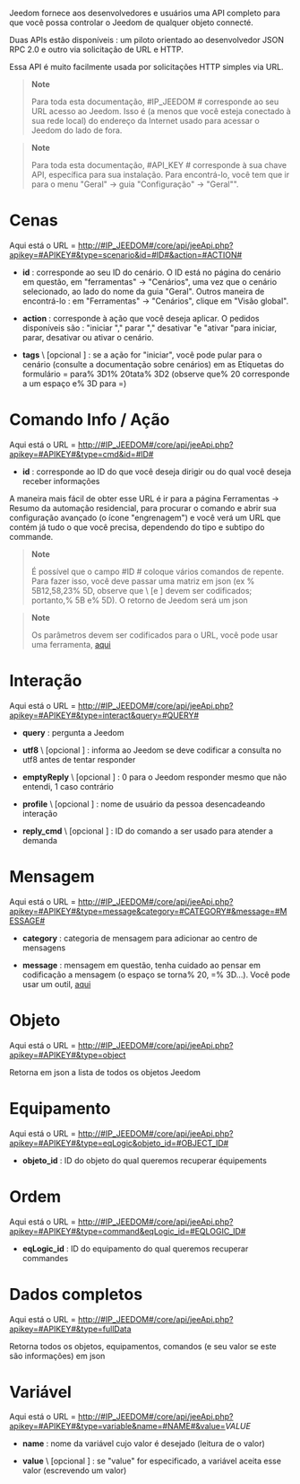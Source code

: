 Jeedom fornece aos desenvolvedores e usuários uma API
completo para que você possa controlar o Jeedom de qualquer objeto
connecté.

Duas APIs estão disponíveis : um piloto orientado ao desenvolvedor
JSON RPC 2.0 e outro via solicitação de URL  e HTTP.

Essa API é muito facilmente usada por solicitações HTTP simples via
URL.

> **Note**
>
> Para toda esta documentação, \#IP\_JEEDOM \# corresponde ao seu URL
> acesso ao Jeedom. Isso é (a menos que você esteja conectado à sua rede
> local) do endereço da Internet usado para acessar o Jeedom
> do lado de fora.

> **Note**
>
> Para toda esta documentação, \#API\_KEY \# corresponde à sua chave
> API, específica para sua instalação. Para encontrá-lo, você tem que ir para
> o menu "Geral" → guia "Configuração" → "Geral"".

Cenas 
========

Aqui está o URL  =
[http://\#IP\_JEEDOM\#/core/api/jeeApi.php?apikey=\#APIKEY\#&type=scenario&id=\#ID\#&action=\#ACTION\#](http://#IP_JEEDOM#/core/api/jeeApi.php?apikey=#APIKEY#&type=scenario&id=#ID#&action=#ACTION#)

-   **id** : corresponde ao seu ID do cenário. O ID está no
    página do cenário em questão, em "ferramentas" → "Cenários", uma vez que o
    cenário selecionado, ao lado do nome da guia "Geral". Outros
    maneira de encontrá-lo : em "Ferramentas" → "Cenários", clique em
    "Visão global".

-   **action** : corresponde à ação que você deseja aplicar. O
    pedidos disponíveis são : "iniciar "," parar "," desativar "e
    "ativar "para iniciar, parar, desativar ou
    ativar o cenário.

-   **tags** \ [opcional \] : se a ação for "iniciar", você pode pular
    para o cenário (consulte a documentação sobre cenários) em
    as Etiquetas do formulário = para% 3D1% 20tata% 3D2 (observe que% 20 corresponde a um
    espaço e% 3D para =)

Comando Info / Ação 
====================

Aqui está o URL  =
[http://\#IP\_JEEDOM\#/core/api/jeeApi.php?apikey=\#APIKEY\#&type=cmd&id=\#ID\#](http://#IP_JEEDOM#/core/api/jeeApi.php?apikey=#APIKEY#&type=cmd&id=#ID#)

-   **id** : corresponde ao ID do que você deseja dirigir ou do qual
    você deseja receber informações

A maneira mais fácil de obter esse URL  é ir para a página Ferramentas →
Resumo da automação residencial, para procurar o comando e abrir sua configuração
avançado (o ícone "engrenagem") e você verá um URL  que contém
já tudo o que você precisa, dependendo do tipo e subtipo do
commande.

> **Note**
>
> É possível que o campo \#ID \# coloque vários comandos
> de repente. Para fazer isso, você deve passar uma matriz em json (ex
> % 5B12,58,23% 5D, observe que \ [e \] devem ser codificados; portanto,% 5B
> e% 5D). O retorno de Jeedom será um json

> **Note**
>
> Os parâmetros devem ser codificados para o URL, você pode usar
> uma ferramenta, [aqui](https://meyerweb.com/eric/tools/dencoder/)

Interação 
===========

Aqui está o URL  =
[http://\#IP\_JEEDOM\#/core/api/jeeApi.php?apikey=\#APIKEY\#&type=interact&query=\#QUERY\#](http://#IP_JEEDOM#/core/api/jeeApi.php?apikey=#APIKEY#&type=interact&query=#QUERY#)

-   **query** : pergunta a Jeedom

-   **utf8** \ [opcional \] : informa ao Jeedom se deve codificar a consulta
    no utf8 antes de tentar responder

-   **emptyReply** \ [opcional \] : 0 para o Jeedom responder mesmo que
    não entendi, 1 caso contrário

-   **profile** \ [opcional \] : nome de usuário da pessoa
    desencadeando interação

-   **reply\_cmd** \ [opcional \] : ID do comando a ser usado para
    atender a demanda

Mensagem 
=======

Aqui está o URL  =
[http://\#IP\_JEEDOM\#/core/api/jeeApi.php?apikey=\#APIKEY\#&type=message&category=\#CATEGORY\#&message=\#MESSAGE\#](http://#IP_JEEDOM#/core/api/jeeApi.php?apikey=#APIKEY#&type=message&category=#CATEGORY#&message=#MESSAGE#)

-   **category** : categoria de mensagem para adicionar ao centro de mensagens

-   **message** : mensagem em questão, tenha cuidado ao pensar em codificação
    a mensagem (o espaço se torna% 20, =% 3D…). Você pode usar um
    outil, [aqui](https://meyerweb.com/eric/tools/dencoder/)

Objeto 
=====

Aqui está o URL  =
[http://\#IP\_JEEDOM\#/core/api/jeeApi.php?apikey=\#APIKEY\#&type=object](http://#IP_JEEDOM#/core/api/jeeApi.php?apikey=#APIKEY#&type=object)

Retorna em json a lista de todos os objetos Jeedom

Equipamento 
==========

Aqui está o URL  =
[http://\#IP\_JEEDOM\#/core/api/jeeApi.php?apikey=\#APIKEY\#&type=eqLogic&objeto\_id=\#OBJECT\_ID\#](http://#IP_JEEDOM#/core/api/jeeApi.php?apikey=#APIKEY#&type=eqLogic&object_id=#OBJECT_ID#)

-   **objeto\_id** : ID do objeto do qual queremos recuperar
    équipements

Ordem 
========

Aqui está o URL  =
[http://\#IP\_JEEDOM\#/core/api/jeeApi.php?apikey=\#APIKEY\#&type=command&eqLogic\_id=\#EQLOGIC\_ID\#](http://#IP_JEEDOM#/core/api/jeeApi.php?apikey=#APIKEY#&type=command&eqLogic_id=#EQLOGIC_ID#)

-   **eqLogic\_id** : ID do equipamento do qual queremos recuperar
    commandes

Dados completos 
=========

Aqui está o URL  =
[http://\#IP\_JEEDOM\#/core/api/jeeApi.php?apikey=\#APIKEY\#&type=fullData](http://#IP_JEEDOM#/core/api/jeeApi.php?apikey=#APIKEY#&type=fullData)

Retorna todos os objetos, equipamentos, comandos (e seu valor se este
são informações) em json

Variável 
========

Aqui está o URL  =
[http://\#IP\_JEEDOM\#/core/api/jeeApi.php?apikey=\#APIKEY\#&type=variable&name=\#NAME\#&value=](http://#IP_JEEDOM#/core/api/jeeApi.php?apikey=#APIKEY#&type=variable&name=#NAME#&value=)*VALUE*

-   **name** : nome da variável cujo valor é desejado (leitura de
    o valor)

-   **value** \ [opcional \] : se "value" for especificado, a variável
    aceita esse valor (escrevendo um valor)


